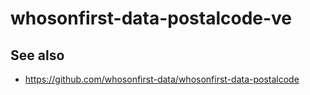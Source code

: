 # whosonfirst-data-postalcode-ve

## See also

* https://github.com/whosonfirst-data/whosonfirst-data-postalcode

